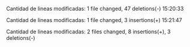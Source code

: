 Cantidad de lineas modificadas: 
 1 file changed, 47 deletions(-)
15:20:33
  
Cantidad de lineas modificadas: 
 1 file changed, 3 insertions(+)
15:21:47
  
Cantidad de lineas modificadas: 
 2 files changed, 8 insertions(+), 3 deletions(-)


